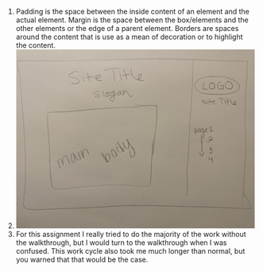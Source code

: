 1. Padding is the space between the inside content of an element and the actual element. Margin is the space between the box/elements and the other elements or the edge of a parent element. Borders are spaces around the content that is use as a mean of decoration or to highlight the content.
2. <img src="./images/site sketch.jpg" />
3. For this assignment I really tried to do the majority of the work without the walkthrough, but I would turn to the walkthrough when I was confused. This work cycle also took me much longer than normal, but you warned that that would be the case.
